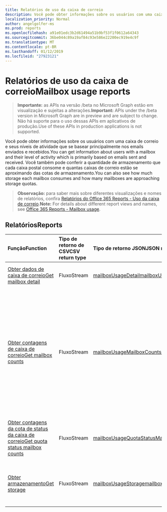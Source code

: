 ```yaml
---
title: Relatórios de uso da caixa de correio
description: Você pode obter informações sobre os usuários com uma caixa de correio e seus níveis de atividade que se basear principalmente nos emails enviados e recebidos. Você também pode conferir a quantidade de armazenamento que cada caixa postal consome e quantas caixas de correio estão se aproximando das cotas de armazenamento.
localization_priority: Normal
author: angelgolfer-ms
ms.prod: reports
ms.openlocfilehash: a91e01edc3b2d61494a51b9bf53f1f0612a64343
ms.sourcegitcommit: 36be044c89a19af84c93e586e22200ec919e4c9f
ms.translationtype: MT
ms.contentlocale: pt-BR
ms.lasthandoff: 01/12/2019
ms.locfileid: "27923121"
---
```

# <a name="mailbox-usage-reports"></a><span data-ttu-id="58828-104">Relatórios de uso da caixa de correio</span><span class="sxs-lookup"><span data-stu-id="58828-104">Mailbox usage reports</span></span>

> <span data-ttu-id="58828-105">**Importante:** as APIs na versão /beta no Microsoft Graph estão em visualização e sujeitas a alterações.</span><span class="sxs-lookup"><span data-stu-id="58828-105">**Important:** APIs under the /beta version in Microsoft Graph are in preview and are subject to change.</span></span> <span data-ttu-id="58828-106">Não há suporte para o uso dessas APIs em aplicativos de produção.</span><span class="sxs-lookup"><span data-stu-id="58828-106">Use of these APIs in production applications is not supported.</span></span>

<span data-ttu-id="58828-107">Você pode obter informações sobre os usuários com uma caixa de correio e seus níveis de atividade que se basear principalmente nos emails enviados e recebidos.</span><span class="sxs-lookup"><span data-stu-id="58828-107">You can get information about users with a mailbox and their level of activity which is primarily based on emails sent and received.</span></span> <span data-ttu-id="58828-108">Você também pode conferir a quantidade de armazenamento que cada caixa postal consome e quantas caixas de correio estão se aproximando das cotas de armazenamento.</span><span class="sxs-lookup"><span data-stu-id="58828-108">You can also see how much storage each mailbox consumes and how many mailboxes are approaching storage quotas.</span></span>

> <span data-ttu-id="58828-109">**Observação:** para saber mais sobre diferentes visualizações e nomes de relatórios, confira [Relatórios do Office 365 Reports - Uso da caixa de correio](https://support.office.com/client/Mailbox-usage-beffbe01-ce2d-4614-9ae5-7898868e2729).</span><span class="sxs-lookup"><span data-stu-id="58828-109">**Note:** For details about different report views and names, see [Office 365 Reports - Mailbox usage](https://support.office.com/client/Mailbox-usage-beffbe01-ce2d-4614-9ae5-7898868e2729).</span></span>

## <a name="reports"></a><span data-ttu-id="58828-110">Relatórios</span><span class="sxs-lookup"><span data-stu-id="58828-110">Reports</span></span>

| <span data-ttu-id="58828-111">Função</span><span class="sxs-lookup"><span data-stu-id="58828-111">Function</span></span>                                 | <span data-ttu-id="58828-112">Tipo de retorno de CSV</span><span class="sxs-lookup"><span data-stu-id="58828-112">CSV return type</span></span> | <span data-ttu-id="58828-113">Tipo de retorno JSON</span><span class="sxs-lookup"><span data-stu-id="58828-113">JSON return type</span></span>                         | <span data-ttu-id="58828-114">Descrição</span><span class="sxs-lookup"><span data-stu-id="58828-114">Description</span></span>                              |
| :--------------------------------------- | :-------------- | :--------------------------------------- | ---------------------------------------- |
| [<span data-ttu-id="58828-115">Obter dados de caixa de correio</span><span class="sxs-lookup"><span data-stu-id="58828-115">Get mailbox detail</span></span>](../api/reportroot-getmailboxusagedetail.md) | <span data-ttu-id="58828-116">Fluxo</span><span class="sxs-lookup"><span data-stu-id="58828-116">Stream</span></span>          | [<span data-ttu-id="58828-117">mailboxUsageDetail</span><span class="sxs-lookup"><span data-stu-id="58828-117">mailboxUsageDetail</span></span>](../resources/mailboxusagedetail.md) | <span data-ttu-id="58828-118">Obtenha dados sobre o uso da caixa de correio.</span><span class="sxs-lookup"><span data-stu-id="58828-118">Get details about mailbox usage.</span></span>         |
| [<span data-ttu-id="58828-119">Obter contagens de caixa de correio</span><span class="sxs-lookup"><span data-stu-id="58828-119">Get mailbox counts</span></span>](../api/reportroot-getmailboxusagemailboxcounts.md) | <span data-ttu-id="58828-120">Fluxo</span><span class="sxs-lookup"><span data-stu-id="58828-120">Stream</span></span>          | [<span data-ttu-id="58828-121">mailboxUsageMailboxCounts</span><span class="sxs-lookup"><span data-stu-id="58828-121">mailboxUsageMailboxCounts</span></span>](../resources/mailboxusagemailboxcounts.md) | <span data-ttu-id="58828-122">Obtenha o número total de caixas de correio de usuários em sua organização e quantas são ativas a cada dia do período de relatório.</span><span class="sxs-lookup"><span data-stu-id="58828-122">Get the total number of user mailboxes in your organization and how many are active each day of the reporting period.</span></span> <span data-ttu-id="58828-123">Uma caixa postal é considerada ativa se o usuário enviou ou leu qualquer email.</span><span class="sxs-lookup"><span data-stu-id="58828-123">A mailbox is considered active if the user sent or read any email.</span></span> |
| [<span data-ttu-id="58828-124">Obter contagens da cota de status da caixa de correio</span><span class="sxs-lookup"><span data-stu-id="58828-124">Get quota status mailbox counts</span></span>](../api/reportroot-getmailboxusagequotastatusmailboxcounts.md) | <span data-ttu-id="58828-125">Fluxo</span><span class="sxs-lookup"><span data-stu-id="58828-125">Stream</span></span>          | [<span data-ttu-id="58828-126">mailboxUsageQuotaStatusMailboxCounts</span><span class="sxs-lookup"><span data-stu-id="58828-126">mailboxUsageQuotaStatusMailboxCounts</span></span>](../resources/mailboxusagequotastatusmailboxcounts.md) | <span data-ttu-id="58828-127">Obtenha a contagem de caixas de correio de usuário em cada categoria de cota.</span><span class="sxs-lookup"><span data-stu-id="58828-127">Get the count of user mailboxes in each quota category.</span></span> |
| [<span data-ttu-id="58828-128">Obter armazenamento</span><span class="sxs-lookup"><span data-stu-id="58828-128">Get storage</span></span>](../api/reportroot-getmailboxusagestorage.md) | <span data-ttu-id="58828-129">Fluxo</span><span class="sxs-lookup"><span data-stu-id="58828-129">Stream</span></span>          | [<span data-ttu-id="58828-130">mailboxUsageStorage</span><span class="sxs-lookup"><span data-stu-id="58828-130">mailboxUsageStorage</span></span>](../resources/mailboxusagestorage.md) | <span data-ttu-id="58828-131">Obtenha a quantidade de armazenamento usada em sua organização.</span><span class="sxs-lookup"><span data-stu-id="58828-131">Get the amount of storage used in your organization.</span></span> |
